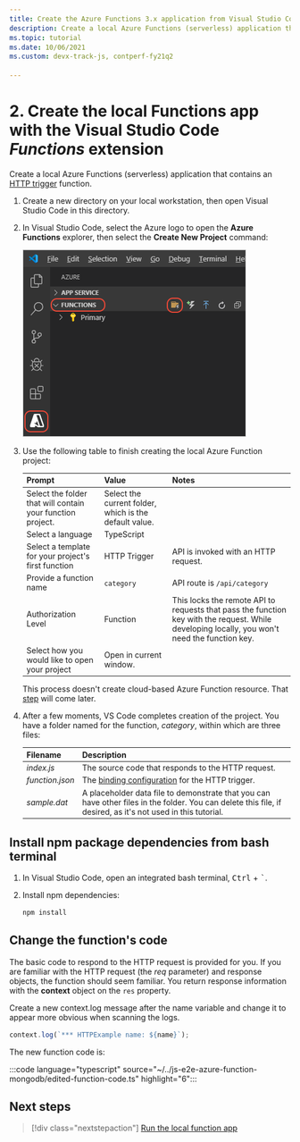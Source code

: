 ```yaml
---
title: Create the Azure Functions 3.x application from Visual Studio Code
description: Create a local Azure Functions (serverless) application that contains a function that uses an HTTP trigger. An Azure Functions app can contain many Functions with different triggers. The HTTP trigger specifically handles incoming HTTP traffic.
ms.topic: tutorial
ms.date: 10/06/2021
ms.custom: devx-track-js, contperf-fy21q2

---
```


# 2. Create the local Functions app with the Visual Studio Code _Functions_ extension

Create a local Azure Functions (serverless) application that contains an [HTTP trigger](/azure/azure-functions/functions-reference-node#http-triggers-and-bindings) function. 

1. Create a new directory on your local workstation, then open Visual Studio Code in this directory. 

1. In Visual Studio Code, select the Azure logo to open the **Azure Functions** explorer, then select the **Create New Project** command:

    ![Create a local Function app in VS Code](../../media/functions-extension/create-function-app-project.png)

1. Use the following table to finish creating the local Azure Function project:

    |Prompt|Value|Notes|
    |--|--|--|
    |Select the folder that will contain your function project.|Select the current folder, which is the default value.||
    |Select a language|TypeScript||
    |Select a template for your project's first function|HTTP Trigger|API is invoked with an HTTP request.|
    |Provide a function name|`category`|API route is `/api/category`|
    |Authorization Level|Function|This locks the remote API to requests that pass the function key with the request. While developing locally, you won't need the function key.|
    |Select how you would like to open your project|Open in current window.||

    This process doesn't create cloud-based Azure Function resource. That [step](tutorial-vscode-serverless-node-deploy-hosting.md) will come later.

1. After a few moments, VS Code completes creation of the project. You have a folder named for the function, *category*, within which are three files:

    | Filename | Description |
    | --- | --- |
    | *index.js* |  The source code that responds to the HTTP request. |
    | *function.json* | The [binding configuration](/azure/azure-functions/functions-triggers-bindings) for the HTTP trigger. |
    | *sample.dat* | A placeholder data file to demonstrate that you can have other files in the folder. You can delete this file, if desired, as it's not used in this tutorial. |

## Install npm package dependencies from bash terminal

1. In Visual Studio Code, open an integrated bash terminal, <kbd>Ctrl</kbd> + <kbd>`</kbd>.
1. Install npm dependencies:

    ```bash
    npm install
    ```

## Change the function's code

The basic code to respond to the HTTP request is provided for you. If you are familiar with the HTTP request (the _req_ parameter) and response objects, the function should seem familiar. You return response information with the **context** object on the `res` property.  

<a name="http-function-javascript-template-code"></a>

Create a new context.log message after the name variable and change it to appear more obvious when scanning the logs.

```typescript
context.log(`*** HTTPExample name: ${name}`);
```

The new function code is:

:::code language="typescript" source="~/../js-e2e-azure-function-mongodb/edited-function-code.ts" highlight="6":::

## Next steps

> [!div class="nextstepaction"]
> [Run the local function app](tutorial-vscode-serverless-node-test-local.md)
